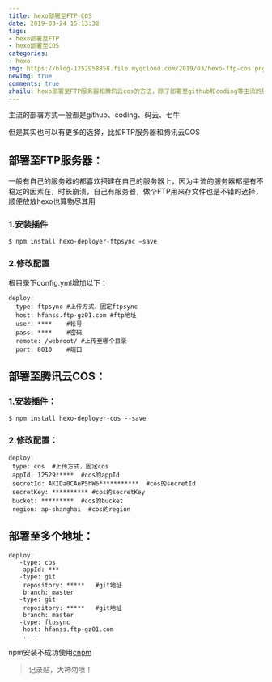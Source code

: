 ```yaml
---
title: hexo部署至FTP-COS
date: 2019-03-24 15:13:38
tags: 
- hexo部署至FTP
- hexo部署至COS
categories: 
- hexo
img: https://blog-1252958858.file.myqcloud.com/2019/03/hexo-ftp-cos.png
newimg: true
comments: true
zhailu: hexo部署至FTP服务器和腾讯云cos的方法，除了部署至github和coding等主流的服务器上，还可以有更多的选择
---
```


主流的部署方式一般都是github、coding、码云、七牛

但是其实也可以有更多的选择，比如FTP服务器和腾讯云COS

## 部署至FTP服务器：

一般有自己的服务器的都喜欢搭建在自己的服务器上，因为主流的服务器都是有不稳定的因素在，时长崩溃，自己有服务器，做个FTP用来存文件也是不错的选择，顺便放放hexo也算物尽其用

### 1.安装插件

```
$ npm install hexo-deployer-ftpsync –save
```

### 2.修改配置

根目录下config.yml增加以下：

```
deploy:
  type: ftpsync #上传方式，固定ftpsync
  host: hfanss.ftp-gz01.com #ftp地址
  user: ****	#帐号
  pass: ****	#密码
  remote: /webroot/ #上传至哪个目录
  port: 8010	#端口
```

## 部署至腾讯云COS：

### 1.安装插件：

```
$ npm install hexo-deployer-cos --save
```

### 2.修改配置：

```
deploy:
 type: cos	#上传方式，固定cos
 appId: 12529*****  #cos的appId
 secretId: AKIDa0CAuP5hW6***********  #cos的secretId
 secretKey: ********** #cos的secretKey
 bucket: *********  #cos的bucket
 region: ap-shanghai  #cos的region
```

## 部署至多个地址：

```
deploy:
   -type: cos
    appId: ***
   -type: git
    repository: *****   #git地址 
  	branch: master
   -type: git
    repository: *****   #git地址 
  	branch: master
   -type: ftpsync
    host: hfanss.ftp-gz01.com
    ....
```

npm安装不成功使用[cnpm](https://hfanss.com/2019/hexo%E4%BD%BF%E7%94%A8%E6%B7%98%E5%AE%9D%E9%95%9C%E5%83%8FCNPM%E5%AE%89%E8%A3%85%E6%8F%92%E4%BB%B6.html)

> 记录贴，大神勿喷！